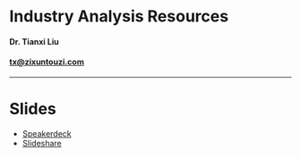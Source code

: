 <!-- $theme: gaia -->
<!-- template: gaia -->

Industry Analysis Resources
===

#### Dr. Tianxi Liu 
#### tx@zixuntouzi.com



---
<!-- *template: invert -->
# Slides

- [Speakerdeck](https://speakerdeck.com)
- [Slideshare](http://www.slideshare.net/)